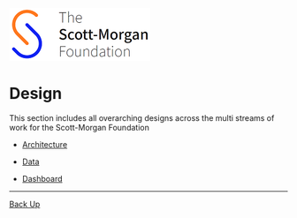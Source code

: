 ![smf-logo](../images/smf-logo.png)
# Design

This section includes all overarching designs across the multi streams of work for the Scott-Morgan Foundation

- [Architecture](./architecture)
- [Data](./data/)

- [Dashboard](./dashboard/)

<hr>

[Back Up](../README.md)
